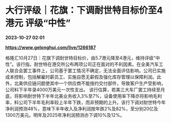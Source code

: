 # 大行评级｜花旗：下调耐世特目标价至4港元 评级“中性”

**2023-10-27 02:01**

**https://www.gelonghui.com/live/1266187**

格隆汇10月27日｜花旗下调耐世特目标价，由5.7港元降至4港元，维持评级“中性”。该行指，耐世特在港交所公布两项公司正在面对的不利因素。在全美汽车工人联合会罢工事件上，公司基于罢工情况不确定，无法全面评估影响。公司已实施成本控制，包括解雇时薪员工、实施自愿无薪假及强化库存管理以保障利润。此外，北美供应链问题使其中一个供应商不能按约交付部件，导致客户生产受影响，公司料下半年录4000万美元一次性支出。 该行估算，若美三大车厂罢工持续至月底，将影响耐世特下半年北美业务收入3%至7%，设备使用率下降亦将影响毛利率，料公司下半年毛利率较上半年下跌，而非预期的上升。该行下调对耐世特今年净利润预测48%，意味下半年收入及净利润按年跌2%及82%，至分别20亿及1300万美元。明年及2025年净利润预测亦下调10%及12%。